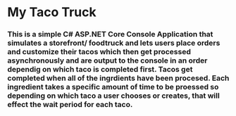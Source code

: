 # My Taco Truck

### This is a simple C# ASP.NET Core Console Application that simulates a storefront/ foodtruck and lets users place orders and customize their tacos which then get processed asynchronously and are output to the console in an order dependig on which taco is completed first. Tacos get completed when all of the ingrdients have been procesed. Each ingredient takes a specific amount of time to be proessed so depending on which taco a user chooses or creates, that will effect the wait period for each taco.
